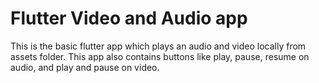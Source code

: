 # Flutter Video and Audio app
This is the basic flutter app which plays an audio and video locally from assets folder.
This app also contains buttons like play, pause, resume on audio, and play and pause on video.



